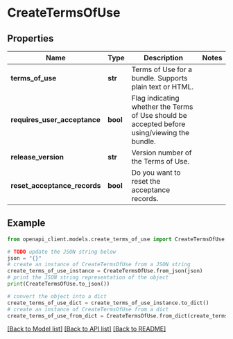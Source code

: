 # CreateTermsOfUse


## Properties

Name | Type | Description | Notes
------------ | ------------- | ------------- | -------------
**terms_of_use** | **str** | Terms of Use for a bundle. Supports plain text or HTML. | 
**requires_user_acceptance** | **bool** | Flag indicating whether the Terms of Use should be accepted before using/viewing the bundle. | 
**release_version** | **str** | Version number of the Terms of Use. | 
**reset_acceptance_records** | **bool** | Do you want to reset the acceptance records. | 

## Example

```python
from openapi_client.models.create_terms_of_use import CreateTermsOfUse

# TODO update the JSON string below
json = "{}"
# create an instance of CreateTermsOfUse from a JSON string
create_terms_of_use_instance = CreateTermsOfUse.from_json(json)
# print the JSON string representation of the object
print(CreateTermsOfUse.to_json())

# convert the object into a dict
create_terms_of_use_dict = create_terms_of_use_instance.to_dict()
# create an instance of CreateTermsOfUse from a dict
create_terms_of_use_from_dict = CreateTermsOfUse.from_dict(create_terms_of_use_dict)
```
[[Back to Model list]](../README.md#documentation-for-models) [[Back to API list]](../README.md#documentation-for-api-endpoints) [[Back to README]](../README.md)


